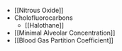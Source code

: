 - [[Nitrous Oxide]]
- Cholofluorocarbons
	- [[Halothane]]
- [[Minimal Alveolar Concentration]]
- [[Blood Gas Partition Coefficient]]